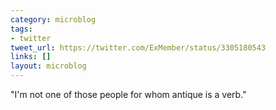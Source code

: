 ```yaml
---
category: microblog
tags:
- twitter
tweet_url: https://twitter.com/ExMember/status/3305180543
links: []
layout: microblog
---
```

"I'm not one of those people for whom antique is a verb."

